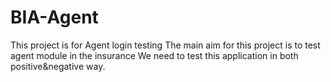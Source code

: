 # BIA-Agent
This project is for Agent login testing
The main aim for this project is to test agent module in the insurance
We need to test this application in both positive&negative way.
